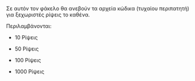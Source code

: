 Σε αυτόν τον φάκελο θα ανεβούν τα αρχεία κώδικα (τυχαίου περιπατητή) για ξεχωριστές ρίψεις το καθένα.

Περιλαμβάνονται:

* 10 Ρίψεις

* 50 Ρίψεις

* 100 Ρίψεις

* 1000 Ρίψεις

